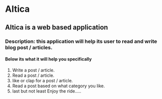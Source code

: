 # Altica

## Altica is a web based application

### Description: this application will help its user to read and write blog post / articles.

#### Below its what it will help you specifically

1. Write a post / article.
2. Read a post / article.
3. like or clap for a post / article.
4. Read a post based on what category you like.
5. last but not least Enjoy the ride.....